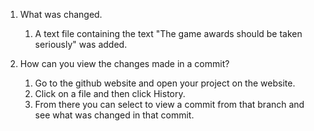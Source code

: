 1. What was changed.
	1. A text file containing the text "The game awards should be taken seriously" was added.

2. How can you view the changes made in a commit?
	1. Go to the github website and open your project on the website. 
	1. Click on a file and then click History.
	1. From there you can select to view a commit from that branch and see what was changed in that commit.